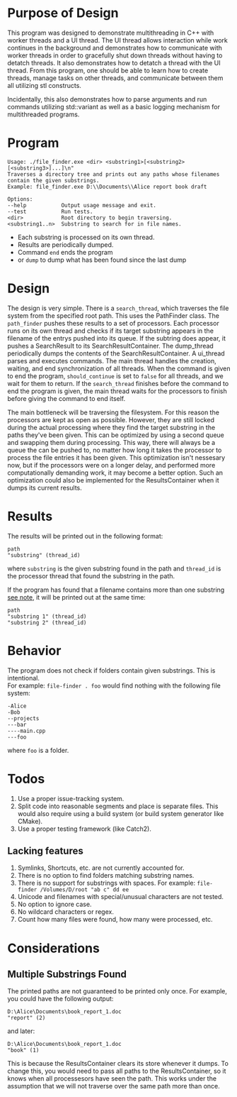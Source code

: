 # Purpose of Design

This program was designed to demonstrate multithreading in C++ with worker threads and a UI thread. The UI thread allows interaction while work continues in the background and demonstrates how to communicate with worker threads in order to gracefully shut down threads without having to detatch threads. It also demonstrates how to detatch a thread with the UI thread. From this program, one should be able to learn how to create threads, manage tasks on other threads, and communicate between them all utilizing stl constructs.

Incidentally, this also demonstrates how to parse arguments and run commands utilizing std::variant as well as a basic logging mechanism for multithreaded programs.

# Program

```
Usage: ./file_finder.exe <dir> <substring1>[<substring2> [<substring3>]...]\n"
Traverses a directory tree and prints out any paths whose filenames contain the given substrings.
Example: file_finder.exe D:\\Documents\\Alice report book draft

Options:
--help           Output usage message and exit.
--test           Run tests.
<dir>            Root directory to begin traversing.
<substring1..n>  Substring to search for in file names.
```

- Each substring is processed on its own thread.
- Results are periodically dumped.
- Command `end`  ends the program
- or `dump` to dump what has been found since the last dump


# Design

The design is very simple. There is a `search_thread`, which traverses the file system from the specified root path. This uses the PathFinder class. The `path_finder` pushes these results to a set of processors. Each processor runs on its own thread and checks if its target substring appears in the filename of the entrys pushed into its queue. If the subtring does appear, it pushes a SearchResult to its SearchResultContainer. The dump_thread periodically dumps the contents of the SearchResultContainer. A ui_thread parses and executes commands. The main thread handles the creation, waiting, and end synchronization of all threads. When the command is given to end the program, `should_continue` is set to `false` for all threads, and we wait for them to return. If the `search_thread` finishes before the command to end the program is given, the main thread waits for the processors to finish before giving the command to end itself.<br/>

The main bottleneck will be traversing the filesystem. For this reason the processors are kept as open as possible. However, they are still locked during the actual processing where they find the target substring in the paths they've been given. This can be optimized by using a second queue and swapping them during processing. This way, there will always be a queue the can be pushed to, no matter how long it takes the processor to process the file entries it has been given. This optimization isn't nessesary now, but if the processors were on a longer delay, and performed more computationally demanding work, it may become a better option. Such an optimization could also be implemented for the ResultsContainer when it dumps its current results.<br/>

# Results

The results will be printed out in the following format:
```
path
"substring" (thread_id)
```
where `substring` is the given substring found in the path and `thread_id` is the processor thread that found the substring in the path.

If the program has found that a filename contains more than one substring [see note](#multiple-substrings-found), it will be printed out at the same time:
```
path
"substring 1" (thread_id)
"substring 2" (thread_id)
```

# Behavior

The program does not check if folders contain given substrings. This is intentional.<br/>
For example: `file-finder . foo` would find nothing with the following file system:
```
-Alice
-Bob
--projects
---bar
----main.cpp
---foo
```
where `foo` is a folder.<br/>

# Todos

1. Use a proper issue-tracking system.
2. Split code into reasonable segments and place is separate files. This would also require using a build system (or build system generator like CMake).
3. Use a proper testing framework (like Catch2).

## Lacking features

1. Symlinks, Shortcuts, etc. are not currently accounted for.<br/>
2. There is no option to find folders matching substring names.<br/>
3. There is no support for substrings with spaces. For example: `file-finder /Volumes/D/root "ab c" dd ee`<br/>
4. Unicode and filenames with special/unusual characters are not tested.<br/>
5. No option to ignore case.<br/>
6. No wildcard characters or regex.<br/>
7. Count how many files were found, how many were processed, etc.<br/>

# Considerations

## Multiple Substrings Found

The printed paths are not guaranteed to be printed only once. For example, you could have the following output:
```
D:\Alice\Documents\book_report_1.doc
"report" (2)
```
and later:
```
D:\Alice\Documents\book_report_1.doc
"book" (1)
```

This is because the ResultsContainer clears its store whenever it dumps. To change this, you would need to pass all paths to the ResultsContainer, so it knows when all processesors have seen the path. This works under the assumption that we will not traverse over the same path more than once.
